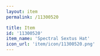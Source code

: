 ```yaml
---
layout: item
permalink: /11300520

title: Item
id: '11300520'
item_name: 'Spectral Sextus Hat'
icon_url: 'item/icon/11300520.png'
---
```

